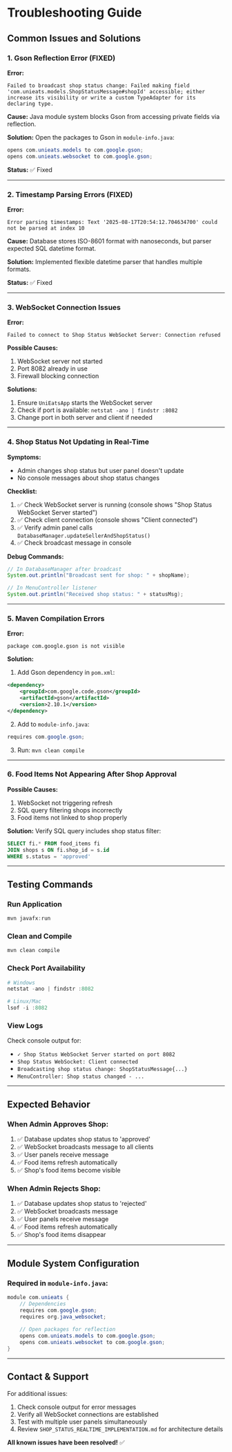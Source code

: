 # Troubleshooting Guide

## Common Issues and Solutions

### 1. Gson Reflection Error (FIXED)

**Error:**
```
Failed to broadcast shop status change: Failed making field 'com.unieats.models.ShopStatusMessage#shopId' accessible; either increase its visibility or write a custom TypeAdapter for its declaring type.
```

**Cause:** Java module system blocks Gson from accessing private fields via reflection.

**Solution:** Open the packages to Gson in `module-info.java`:
```java
opens com.unieats.models to com.google.gson;
opens com.unieats.websocket to com.google.gson;
```

**Status:** ✅ Fixed

---

### 2. Timestamp Parsing Errors (FIXED)

**Error:**
```
Error parsing timestamps: Text '2025-08-17T20:54:12.704634700' could not be parsed at index 10
```

**Cause:** Database stores ISO-8601 format with nanoseconds, but parser expected SQL datetime format.

**Solution:** Implemented flexible datetime parser that handles multiple formats.

**Status:** ✅ Fixed

---

### 3. WebSocket Connection Issues

**Error:**
```
Failed to connect to Shop Status WebSocket Server: Connection refused
```

**Possible Causes:**
1. WebSocket server not started
2. Port 8082 already in use
3. Firewall blocking connection

**Solutions:**
1. Ensure `UniEatsApp` starts the WebSocket server
2. Check if port is available: `netstat -ano | findstr :8082`
3. Change port in both server and client if needed

---

### 4. Shop Status Not Updating in Real-Time

**Symptoms:**
- Admin changes shop status but user panel doesn't update
- No console messages about shop status changes

**Checklist:**
1. ✅ Check WebSocket server is running (console shows "Shop Status WebSocket Server started")
2. ✅ Check client connection (console shows "Client connected")
3. ✅ Verify admin panel calls `DatabaseManager.updateSellerAndShopStatus()`
4. ✅ Check broadcast message in console

**Debug Commands:**
```java
// In DatabaseManager after broadcast
System.out.println("Broadcast sent for shop: " + shopName);

// In MenuController listener
System.out.println("Received shop status: " + statusMsg);
```

---

### 5. Maven Compilation Errors

**Error:**
```
package com.google.gson is not visible
```

**Solution:**
1. Add Gson dependency in `pom.xml`:
```xml
<dependency>
    <groupId>com.google.code.gson</groupId>
    <artifactId>gson</artifactId>
    <version>2.10.1</version>
</dependency>
```

2. Add to `module-info.java`:
```java
requires com.google.gson;
```

3. Run: `mvn clean compile`

---

### 6. Food Items Not Appearing After Shop Approval

**Possible Causes:**
1. WebSocket not triggering refresh
2. SQL query filtering shops incorrectly
3. Food items not linked to shop properly

**Solution:**
Verify SQL query includes shop status filter:
```sql
SELECT fi.* FROM food_items fi 
JOIN shops s ON fi.shop_id = s.id 
WHERE s.status = 'approved'
```

---

## Testing Commands

### Run Application
```powershell
mvn javafx:run
```

### Clean and Compile
```powershell
mvn clean compile
```

### Check Port Availability
```powershell
# Windows
netstat -ano | findstr :8082

# Linux/Mac
lsof -i :8082
```

### View Logs
Check console output for:
- `✓ Shop Status WebSocket Server started on port 8082`
- `Shop Status WebSocket: Client connected`
- `Broadcasting shop status change: ShopStatusMessage{...}`
- `MenuController: Shop status changed - ...`

---

## Expected Behavior

### When Admin Approves Shop:
1. ✅ Database updates shop status to 'approved'
2. ✅ WebSocket broadcasts message to all clients
3. ✅ User panels receive message
4. ✅ Food items refresh automatically
5. ✅ Shop's food items become visible

### When Admin Rejects Shop:
1. ✅ Database updates shop status to 'rejected'
2. ✅ WebSocket broadcasts message
3. ✅ User panels receive message
4. ✅ Food items refresh automatically
5. ✅ Shop's food items disappear

---

## Module System Configuration

### Required in `module-info.java`:
```java
module com.unieats {
    // Dependencies
    requires com.google.gson;
    requires org.java_websocket;
    
    // Open packages for reflection
    opens com.unieats.models to com.google.gson;
    opens com.unieats.websocket to com.google.gson;
}
```

---

## Contact & Support

For additional issues:
1. Check console output for error messages
2. Verify all WebSocket connections are established
3. Test with multiple user panels simultaneously
4. Review `SHOP_STATUS_REALTIME_IMPLEMENTATION.md` for architecture details

**All known issues have been resolved!** ✅
